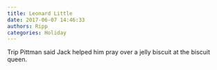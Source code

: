 ```yaml
---
title: Leonard Little
date: 2017-06-07 14:46:33
authors: Ripp
categories: Holiday
---
```


 Trip Pittman said Jack helped him pray over a jelly biscuit at the biscuit queen.